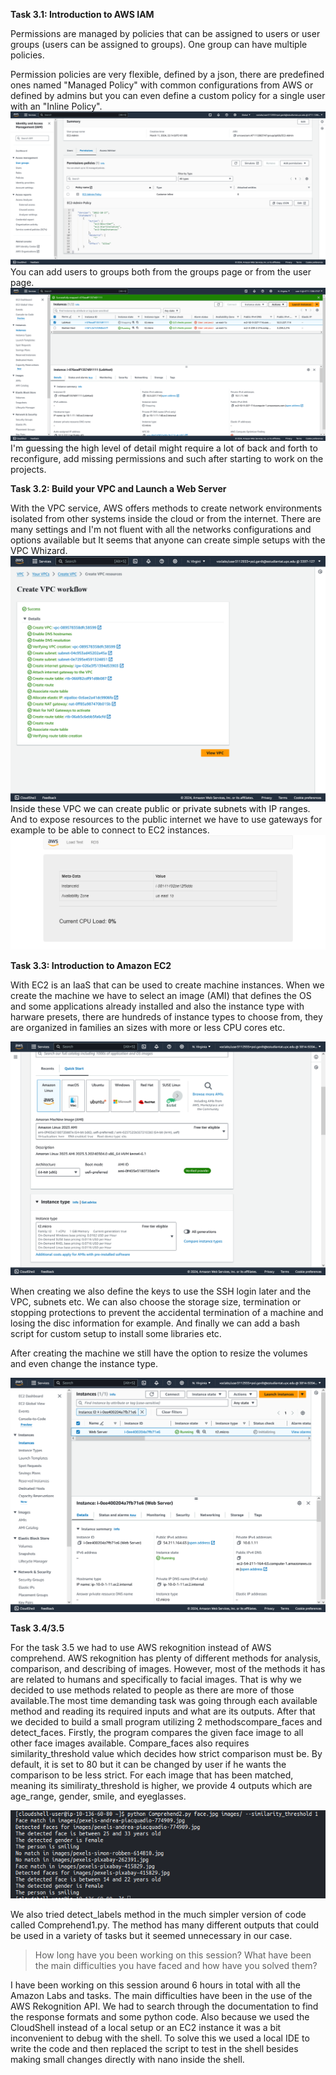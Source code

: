 **Task 3.1: Introduction to AWS IAM**

Permissions are managed by policies that can be assigned to users or user groups (users can be assigned to groups). One group can have multiple policies.

Permission policies are very flexible, defined by a json, there are predefined ones named "Managed Policy" with common configurations from AWS or defined by admins but you can even define a custom policy for a single user with an "Inline Policy".
![User group EC2-Admin with Inline Policy](<images/Screenshot EC2-Admin IAM Global.png>)
You can add users to groups both from the groups page or from the user page.
![User-3 with permission no start and stop instances](<images/Screenshot Instances EC2 us-east-1.png>)
I'm guessing the high level of detail might require a lot of back and forth to reconfigure, add missing permissions and such after starting to work on the projects.

**Task 3.2: Build your VPC and Launch a Web Server**

With the VPC service, AWS offers methods to create network environments isolated from other systems inside the cloud or from the internet. There are many settings and I'm not fluent with all the networks configurations and options available but It seems that anyone can create simple setups with the VPC Whizard.
![VPC Whizard successful creation](<images/Screenshot CreateVpcWizard VPC Console.png>)
Inside these VPC we can create public or private subnets with IP ranges.
And to expose resources to the public internet we have to use gateways for example to be able to connect to EC2 instances.
![Succesful connection to EC2 instance after VPC setup](<images/Screenshot Welcome to AWS Technical Essentials v4.1.png>)

**Task 3.3: Introduction to Amazon EC2**

With EC2 is an IaaS that can be used to create machine instances. When we create the machine we have to select an image (AMI) that defines the OS and some applications already installed and also the instance type with harware presets, there are hundreds of instance types to choose from, they are organized in families an sizes with more or less CPU cores etc.

![alt text](<images/Screenshot launch an instance EC2 us-east-1.png>)

When creating we also define the keys to use the SSH login later and the VPC, subnets etc. We can also choose the storage size, termination or stopping protections to prevent the accidental termination of a machine and losing the disc information for example. And finally we can add a bash script for custom setup to install some libraries etc.

After creating the machine we still have the option to resize the volumes and even change the instance type.

![alt text](<images/Screenshot Instances EC2 us-east-1_1.png>)

**Task 3.4/3.5**

For the task 3.5 we had to use AWS rekognition instead of AWS comprehend. AWS rekognition has plenty of different methods for analysis, comparison, and describing of images. However, most of the methods it has are related to humans and specifically to facial images. That is why we decided to use methods related to people as there are more of those available.The most time demanding task was going through each available method and reading its required inputs and what are its outputs. After that we decided to build a small program utilizing 2 methodscompare_faces and detect_faces. Firstly, the program compares the given face image to all other face images available. 
Compare_faces also requires similarity_threshold value which decides how strict comparison must be. 
By default, it is set to 80 but it can be changed by user if he wants the comparison to be less strict. 
For each image that has been matched, meaning its similiraty_threshold is higher, we provide 4 outputs which are age_range, gender, smile, and eyeglasses. 

![Comprehend2.py output in the Cloud Shell](images/aws_comprehend2.png)

We also tried detect_labels method in the much simpler version of code called Comprehend1.py. The method has many different outputs that could be used in a variety of tasks but it seemed unnecessary in our case.

> How long have you been working on this session? What have been the main difficulties you have faced and how have you solved them?

I have been working on this session around 6 hours in total with all the Amazon Labs and tasks.
The main difficulties have been in the use of the AWS Rekognition API. We had to search through the documentation to find the response formats and some python code. Also because we used the CloudShell instead of a local setup or an EC2 instance it was a bit inconvenient to debug with the shell. To solve this we used a local IDE to write the code and then replaced the script to test in the shell besides making small changes directly with nano inside the shell.
